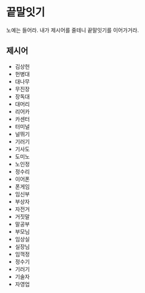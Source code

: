 # 끝말잇기
노예는 들어라. 내가 제시어를 줄테니 끝말잇기를 이어가거라.

## 제시어
- 김상헌
- 헌병대
- 대나무
- 무진장
- 장독대
- 대머리
- 리어카
- 카센터
-  터미널
- 널뛰기
- 기러기
- 기사도
- 도미노
- 노인정
- 정수리
- 이어폰
- 폰게임
- 임신부
- 부상자
- 자전거
- 거짓말
- 말공부
- 부모님
- 임상실
- 실장님
- 임꺽정
- 정수기
- 기러기
- 기술자
- 자영업
